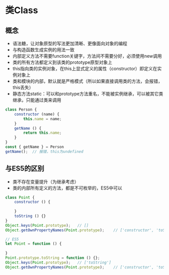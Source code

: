 # 类Class

## 概念

* 语法糖，让对象原型的写法更加清晰、更像面向对象的编程
* 与构造函数生成实例的用法一致
* 内部定义方法不需要function关键字，方法间不需要分好，必须使用new调用
* 类的所有方法都定义到该类的prototype原型对象上
* this指向类的实例对象，在this上显式定义的属性（constructor）即定义在实例对象上
* 类和模块的内部，默认就是严格模式（所以如果直接调用类的方法，会报错，this丢失）
* 静态方法static：可以和prototype方法重名，不能被实例继承，可以被其它类继承，只能通过类来调用

```javascript
class Person {
    constructor (name) {
        this.name = name;
    }
    getName () {
        return this.name;
    }
}
const { getName } = Person
getName();	// 报错，this为undefined
```



## 与ES5的区别

* 类不存在变量提升（为继承考虑）
* 类的内部所有定义的方法，都是不可枚举的，ES5中可以

```javascript
class Point {
    constructor () {
        
    }
    toString () {}
}
Object.keys(Point.prototype);	// []
Object.getOwnPropertyNames(Point.prototype);	// ['constructor', 'toString']

// ES5
let Point = function () {
    
}
Point.prototype.toString = function () {};
Object.keys(Point.prototype);	// ['toString']
Object.getOwnPropertyNames(Point.prototype);	// ['constructor', 'toString']
```

